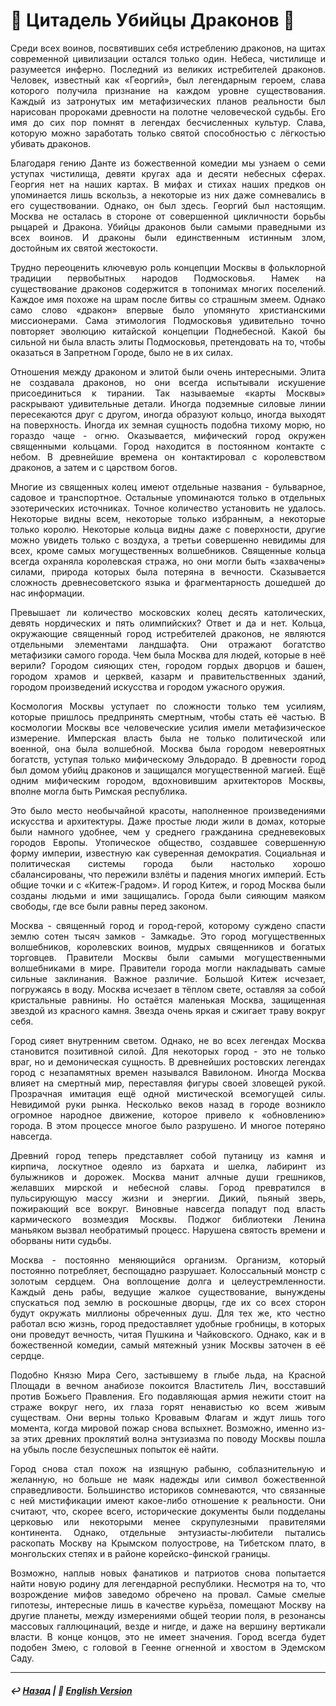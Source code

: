 # 🐉 Цитадель Убийцы Драконов 🐉
<p align="justify">Среди всех воинов, посвятивших себя истреблению драконов, на щитах современной цивилизации остался только один. Небеса, чистилище и разумеется инферно. Последний из великих истребителей драконов. Человек, известный как «Георгий», был легендарным героем, слава которого получила признание на каждом уровне существования. Каждый из затронутых им метафизических планов реальности был нарисован пророками древности на полотне человеческой судьбы. Его имя до сих пор помнят в легендах бесчисленных культур. Слава, которую можно заработать только святой способностью с лёгкостью убивать драконов.</p>

<p align="justify">Благодаря гению Данте из божественной комедии мы узнаем о семи уступах чистилища, девяти кругах ада и десяти небесных сферах. Георгия нет на наших картах. В мифах и стихах наших предков он упоминается лишь вскользь, а некоторые из них даже сомневались в его существовании. Однако, он был здесь. Георгий был настоящим. Москва не осталась в стороне от совершенной цикличности борьбы рыцарей и Дракона. Убийцы драконов были самыми праведными из всех воинов. И драконы были единственным истинным злом, достойным их святой жестокости.</p>

<p align="justify">Трудно переоценить ключевую роль концепции Москвы в фольклорной традиции первобытных народов Подмосковья. Намек на существование драконов содержится в топонимах многих поселений. Каждое имя похоже на шрам после битвы со страшным змеем. Однако само слово «дракон» впервые было упомянуто христианскими миссионерами. Сама этимология Подмосковья удивительно точно повторяет эволюцию китайской концепции Поднебесной. Какой бы сильной ни была власть элиты Подмосковья, претендовать на то, чтобы оказаться в Запретном Городе, было не в их силах.</p>

<p align="justify">Отношения между драконом и элитой были очень интересными. Элита не создавала драконов, но они всегда испытывали искушение присоединиться к тирании. Так называемые «карты Москвы» раскрывают удивительные детали. Иногда подземные силовые линии пересекаются друг с другом, иногда образуют кольцо, иногда выходят на поверхность. Иногда их земная сущность подобна тихому морю, но гораздо чаще - огню. Оказывается, мифический город окружен священными кольцами. Город находится в постоянном контакте с небом. В древнейшие времена он контактировал с королевством драконов, а затем и с царством богов.</p>

<p align="justify">Многие из священных колец имеют отдельные названия - бульварное, садовое и транспортное. Остальные упоминаются только в отдельных эзотерических источниках. Точное количество установить не удалось. Некоторые видны всем, некоторые только избранным, а некоторые только королю. Некоторые кольца видны даже с поверхности, другие можно увидеть только с воздуха, а третьи совершенно невидимы для всех, кроме самых могущественных волшебников. Священные кольца всегда охраняла королевская стража, но они могли быть «захвачены» силами, природа которых была потеряна в вечности. Сказывается сложность древнесоветского языка и фрагментарность дошедшей до нас информации.</p>

<p align="justify">Превышает ли количество московских колец десять католических, девять нордических и пять олимпийских? Ответ и да и нет. Кольца, окружающие священный город истребителей драконов, не являются отдельными элементами ландшафта. Они отражают богатство метафизики самого города. Чем была Москва для людей, которые в неё верили? Городом сияющих стен, городом гордых дворцов и башен, городом храмов и церквей, казарм и правительственных зданий, городом произведений искусства и городом ужасного оружия.</p>

<p align="justify">Космология Москвы уступает по сложности только тем усилиям, которые пришлось предпринять смертным, чтобы стать её частью. В космологии Москвы все человеческие усилия имели метафизическое измерение. Имперская власть была не только политической или военной, она была волшебной. Москва была городом невероятных богатств, уступая только мифическому Эльдорадо. В древности город был домом убийц драконов и защищался могущественной магией. Ещё одним мифическим городом, вдохновившим архитекторов Москвы, вполне могла быть Римская республика.</p>

<p align="justify">Это было место необычайной красоты, наполненное произведениями искусства и архитектуры. Даже простые люди жили в домах, которые были намного удобнее, чем у среднего гражданина средневековых городов Европы. Утопическое общество, создавшее совершенную форму империи, известную как суверенная демократия. Социальная и политическая системы города были настолько хорошо сбалансированы, что пережили взлёты и падения многих империй. Есть общие точки и с «Китеж-Градом». И город Китеж, и город Москва были созданы людьми и ими защищались. Города были сияющим маяком свободы, где все были равны перед законом.</p>

<p align="justify">Москва - священный город и город-герой, которому суждено спасти землю сотен тысяч замков - Замкадье. Это город могущественных волшебников, королевских воинов, мудрых священников и богатых торговцев. Правители Москвы были самыми могущественными волшебниками в мире. Правители города могли накладывать самые сильные заклинания. Важное различие. Большой Китеж исчезает, погружаясь в воду. Москва исчезает в тёплом свете, оставляя за собой кристальные равнины. Но остаётся маленькая Москва, защищенная звездой из красного камня. Звезда очень яркая и сжигает траву вокруг себя.</p>

<p align="justify">Город сияет внутренним светом. Однако, не во всех легендах Москва становится позитивной силой. Для некоторых город - это не только враг, но и демоническая сущность. В древнейших ростовских легендах город с незапамятных времен назывался Вавилоном. Иногда Москва влияет на смертный мир, переставляя фигуры своей зловещей рукой. Прозрачная имитация ещё одной мистической всемогущей силы. Невидимой руки рынка. Несколько веков назад в городе возникло огромное народное движение, которое привело к «обновлению» города. В этом процессе многое было разрушено. И многое потеряно навсегда.</p>

<p align="justify">Древний город теперь представляет собой путаницу из камня и кирпича, лоскутное одеяло из бархата и шелка, лабиринт из булыжников и дорожек. Москва манит алчные души грешников, желавших мирской и небесной славы. Город превратился в пульсирующую массу жизни и энергии. Дикий, пьяный зверь, пожирающий все вокруг. Виновные навсегда попадут под власть кармического возмездия Москвы. Поджог библиотеки Ленина маньяком вызвал необратимый процесс. Нарушена святость времени и оборваны нити судьбы.</p>

<p align="justify">Москва - постоянно меняющийся организм. Организм, который постоянно потребляет, беспощадно разрушает. Колоссальный монстр с золотым сердцем. Она воплощение долга и целеустремленности. Каждый день рабы, ведущие жалкое существование, вынуждены спускаться под землю в роскошные дворцы, где их со всех сторон будут окружать миллионы обреченных душ. Для тех же, кто честно работал всю жизнь, город предоставляет удобные гробницы, в которых они проведут вечность, читая Пушкина и Чайковского. Однако, как и в божественной комедии, самый мятежный узник Москвы заточен в её сердце.</p>

<p align="justify">Подобно Князю Мира Сего, застывшему в глыбе льда, на Красной Площади в вечном анабиозе покоится Властитель Лич, восставший против Божьего Правления. Его подавляющая армия нежити стоит на страже вокруг него, их глаза горят ненавистью ко всем живым существам. Они верны только Кровавым Флагам и ждут лишь того момента, когда мировой пожар снова вспыхнет. Возможно, именно из-за этих древних проклятий волна энтузиазма по поводу Москвы пошла на убыль после безуспешных попыток её найти.</p>

<p align="justify">Город снова стал похож на изящную рабыню, соблазнительную и желанную, но больше не маяк надежды или символ божественной справедливости. Большинство историков сомневаются, что связанные с ней мистификации имеют какое-либо отношение к реальности. Они считают, что, скорее всего, исторические документы были подделаны церковью или некоторыми менее скрупулезными правителями континента. Однако, отдельные энтузиасты-любители пытались раскопать Москву на Крымском полуострове, на Тибетском плато, в монгольских степях и в районе корейско-финской границы.</p>

<p align="justify">Возможно, наплыв новых фанатиков и патриотов снова попытается найти новую родину для легендарной республики. Несмотря на то, что возрождение мифов заведомо обречено на провал. Самые смелые гипотезы, интересные лишь в качестве курьёза, помещают Москву на другие планеты, между измерениями общей теории поля, в резонансы массовых галлюцинаций, везде и нигде, и даже на вершину вертикали власти. В конце концов, это не имеет значения. Город всегда будет подобен Змею, с головой в Геенне огненной и хвостом в Эдемском Саду.</p>


***

##### ↩️ [Назад](index-2.md) | 🗽 [English Version](dragon_citadel.md)

